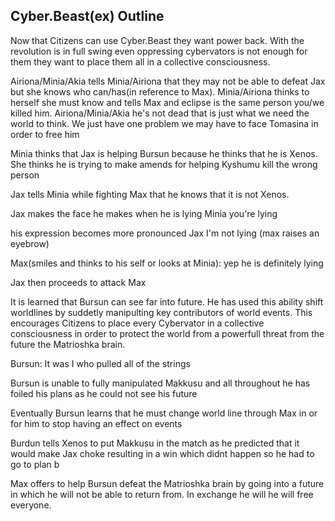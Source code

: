 ## Cyber.Beast(ex) Outline

Now that Citizens can use Cyber.Beast they want power back. With the revolution is in full swing even oppressing cybervators is not enough for them they want to place them all in a collective consciousness.

Airiona/Minia/Akia tells Minia/Airiona that they may not be able to defeat Jax but she knows who can/has(in reference to Max). Minia/Airiona thinks to herself she must know and tells Max and eclipse is the same person you/we killed him. Airiona/Minia/Akia he's not dead that is just what we need the world to think. We just have one problem we may have to face Tomasina in order to free him

Minia thinks that Jax is helping Bursun because he thinks that he is Xenos. She thinks he is trying to make amends for helping Kyshumu kill the wrong person

Jax tells Minia while fighting Max that he knows that it is not Xenos.

Jax makes the face he makes when he is lying Minia you're lying

his expression becomes more pronounced Jax I'm not lying (max raises an eyebrow)

Max(smiles and thinks to his self or looks at Minia): yep he is definitely lying

Jax then proceeds to attack Max

It is learned that Bursun can see far into future. He has used this ability shift worldlines by suddetly manipulting key contributors of world events. This encourages Citizens to place every Cybervator in a collective consciousness in order to protect the world from a powerfull threat from the future the Matrioshka brain.

Bursun: It was I who pulled all of the strings

Bursun is unable to fully manipulated Makkusu and all throughout he has foiled his plans as he could not see his future

Eventually Bursun learns that he must change world line through Max in or for him to stop having an effect on events

Burdun tells Xenos to put Makkusu in the match as he predicted that it would make Jax choke resulting in a win which didnt happen so he had to go to plan b

Max offers to help Bursun defeat the Matrioshka brain by going into a future in which he will not be able to return from. In exchange he will he will free everyone.

